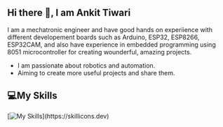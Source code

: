 ## Hi there 👋, I am Ankit Tiwari
I am a mechatronic engineer and have good hands on experiience with different developement boards such as Arduino, ESP32, ESP8266, ESP32CAM, and also have experience in embedded programming using 8051 microcontroller for creating wounderful, amazing projects. 

  * I am passionate about robotics and automation.
  * Aiming to create more useful projects and share them.

## 💻My Skills
[![My Skills](https://skillicons.dev/icons?i=arduino,c,autocad,raspberrypi,vscode,matlab,)](https://skillicons.dev)


